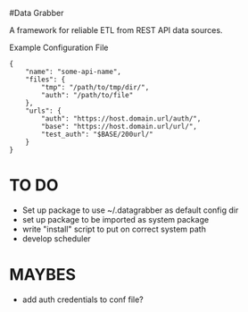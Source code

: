 #Data Grabber

A framework for reliable ETL from REST API data sources.

Example Configuration File
```
{
	"name": "some-api-name",
	"files": {
		"tmp": "/path/to/tmp/dir/",
		"auth": "/path/to/file"
	},
	"urls": {
		"auth": "https://host.domain.url/auth/",
		"base": "https://host.domain.url/url/",
		"test_auth": "$BASE/200url/"
	}
}
```

# TO DO
* Set up package to use ~/.datagrabber as default config dir
* set up package to be imported as system package
* write "install" script to put on correct system path
* develop scheduler

# MAYBES
* add auth credentials to conf file?



